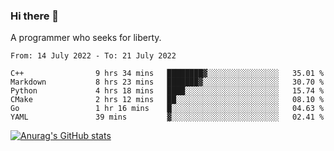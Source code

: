 ### Hi there 👋

<!--
**shejialuo/shejialuo** is a ✨ _special_ ✨ repository because its `README.md` (this file) appears on your GitHub profile.

Here are some ideas to get you started:

- 🔭 I’m currently working on ...
- 🌱 I’m currently learning ...
- 👯 I’m looking to collaborate on ...
- 🤔 I’m looking for help with ...
- 💬 Ask me about ...
- 📫 How to reach me: ...
- 😄 Pronouns: ...
- ⚡ Fun fact: ...
-->

A programmer who seeks for liberty.

<!--START_SECTION:waka-->

```text
From: 14 July 2022 - To: 21 July 2022

C++                9 hrs 34 mins   ████████▓░░░░░░░░░░░░░░░░   35.01 %
Markdown           8 hrs 23 mins   ███████▓░░░░░░░░░░░░░░░░░   30.70 %
Python             4 hrs 18 mins   ████░░░░░░░░░░░░░░░░░░░░░   15.74 %
CMake              2 hrs 12 mins   ██░░░░░░░░░░░░░░░░░░░░░░░   08.10 %
Go                 1 hr 16 mins    █░░░░░░░░░░░░░░░░░░░░░░░░   04.63 %
YAML               39 mins         ▓░░░░░░░░░░░░░░░░░░░░░░░░   02.41 %
```

<!--END_SECTION:waka-->

[![Anurag's GitHub stats](https://github-readme-stats.vercel.app/api?username=shejialuo&show_icons=true&theme=dracula)](https://github.com/anuraghazra/github-readme-stats)
